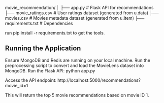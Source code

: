 movie_recommendation/
│
├── app.py                # Flask API for recommendations
├── movie_ratings.csv     # User ratings dataset (generated from u.data)
├── movies.csv            # Movies metadata dataset (generated from u.item)
├── requirements.txt      # Dependencies

run pip install -r requirements.txt to get the tools.

Running the Application
------------------------------
Ensure MongoDB and Redis are running on your local machine.
Run the preprocessing script to convert and load the MovieLens dataset into MongoDB.
Run the Flask API:
python app.py

Access the API endpoint:
http://localhost:5000/recommendations?movie_id=1

This will return the top 5 movie recommendations based on movie ID 1.
